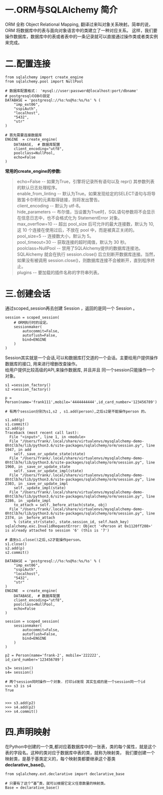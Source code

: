 # 一.ORM与SQLAlchemy 简介
ORM 全称 Object Relational Mapping, 翻译过来叫对象关系映射。简单的说，ORM 将数据库中的表与面向对象语言中的类建立了一种对应关系。
这样，我们要操作数据库，数据库中的表或者表中的一条记录就可以直接通过操作类或者类实例来完成。  


# 二.配置连接
```
from sqlalchemy import create_engine
from sqlalchemy.pool import NullPool

# 数据库配置格式： 'mysql://user:password@localhost:port/dbname'
# postgresqlのDBの設定
DATABASE = 'postgresql://%s:%s@%s:%s/%s' % (
    "imp_ext06",
    "sspiAuth",
    "localhost",
    "5432",
    "str"
)

# 首先需要连接数据库
ENGINE  = create_engine(
    DATABASE,  # 数据库配置  
    client_encoding="utf8",  
    poolclass=NullPool,
    echo=False  
)

```
**常用的create_engine的参数:**   
> echo=False -- 如果为True，引擎将记录所有语句以及 repr() 其参数列表的默认日志处理程序。  
> enable_from_linting -- 默认为True。如果发现给定的SELECT语句与将导致笛卡尔积的元素取得链接，则将发出警告。  
> client_encoding -- 默认为 utf-8。  
> hide_parameters -- 布尔值，当设置为True时，SQL语句参数将不会显示在信息日志中，也不会格式化为 StatementError 对象。  
> max_overflow=10 --  超出 pool_size 后可允许的最大连接数，默认为 10, 这 10 个连接在使用过后，不放在 pool 中，而是被真正关闭的。    
> pool_size=5 -- 连接数大小，默认为 5。  
> pool_timeout=30 -- 获取连接的超时阈值，默认为 30 秒。  
> poolclass=NullPool -- 禁用了SQLAlchemy提供的数据库连接池。SQLAlchemy 就会在执行 session.close() 后立刻断开数据库连接。当然，如果没有被调用 session.close()，则数据库连接不会被断开，直到程序终止。   
> plugins -- 要加载的插件名称的字符串列表。  


# 三.创建会话
通过scoped_session再去创建 Session ，返回的是同一个 Session 。
```
session = scoped_session(
    # ORM执行时的设定。
    sessionmaker(
        autocommit=False,
        autoflush=False,
        bind=ENGINE
    )
)
```
Session其实就是一个会话,可以和数据库打交道的一个会话。主要给用户提供操作数据库的接口, 用来进行增删改查操作。  
给用户提供比较高级的API,来操作数据库, 并且并且 同一个session只能操作一个对象。  
```
s1 =session_factory()
s2 =session_factory()

p = Person(name='frank111',mobile='4444444444',id_card_number='123456789')

# 有两个session分别为s1,s2 , s1.add(person),之后s2是不能操作person 的。

s1.add(p)
s1.commit()
s2.add(p)
Traceback (most recent call last):
  File "<input>", line 1, in <module>
  File "/Users/frank/.local/share/virtualenvs/mysqlalchemy-demo-0htClb7e/lib/python3.6/site-packages/sqlalchemy/orm/session.py", line 1947, in add
    self._save_or_update_state(state)
  File "/Users/frank/.local/share/virtualenvs/mysqlalchemy-demo-0htClb7e/lib/python3.6/site-packages/sqlalchemy/orm/session.py", line 1960, in _save_or_update_state
    self._save_or_update_impl(state)
  File "/Users/frank/.local/share/virtualenvs/mysqlalchemy-demo-0htClb7e/lib/python3.6/site-packages/sqlalchemy/orm/session.py", line 2303, in _save_or_update_impl
    self._update_impl(state)
  File "/Users/frank/.local/share/virtualenvs/mysqlalchemy-demo-0htClb7e/lib/python3.6/site-packages/sqlalchemy/orm/session.py", line 2286, in _update_impl
    to_attach = self._before_attach(state, obj)
  File "/Users/frank/.local/share/virtualenvs/mysqlalchemy-demo-0htClb7e/lib/python3.6/site-packages/sqlalchemy/orm/session.py", line 2374, in _before_attach
    % (state_str(state), state.session_id, self.hash_key)
sqlalchemy.exc.InvalidRequestError: Object '<Person at 0x1120ff208>' is already attached to session '6' (this is '7')

# 直到s1.close()之后,s2才能操作person。   
s1.close()
s2.add(p)
s2.commit()

```

```
DATABASE = 'postgresql://%s:%s@%s:%s/%s' % (
    "imp_ext06",
    "sspiAuth",
    "localhost",
    "5432",
    "str"
)
ENGINE  = create_engine(
    DATABASE,  # 数据库配置  
    client_encoding="utf8",  
    poolclass=NullPool,
    echo=False  
)

session = scoped_session(
    sessionmaker(
        autocommit=False,
        autoflush=False,
        bind=ENGINE
    )
)

p2 = Person(name='frank-2', mobile='222222', id_card_number='123456789')

s3= session()
s4= session()

# 两个session同时操作一个对象. 打印id发现 其实生成的是一个session同一个id
>>> s3 is s4
True


>>> s3.add(p2)
>>> s4.add(p2)
>>> s4.commit()

```








# 四.声明映射
在Python中创建的一个类,都对应着数据库中的一张表，类的每个属性，就是这个表的字段名。这种的类对应于数据库中表的类，就称为映射类，
我们要创建一个映射类，是基于基类定义的，每个映射类都要继承这个基类 **declarative_base()**。
```
from sqlalchemy.ext.declarative import declarative_base

# 只要有了这个“基”类，就可以根据它定义任意数量的映射类。
Base = declarative_base()
```









